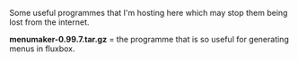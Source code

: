 Some useful programmes that I'm hosting here which may stop them being lost from the internet.

**menumaker-0.99.7.tar.gz** = the programme that is so useful for generating menus in fluxbox.

